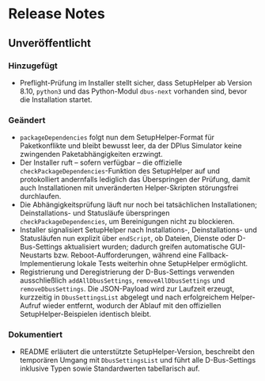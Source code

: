 # Release Notes

## Unveröffentlicht

### Hinzugefügt
- Preflight-Prüfung im Installer stellt sicher, dass SetupHelper ab Version 8.10, `python3` und das
  Python-Modul `dbus-next` vorhanden sind, bevor die Installation startet.

### Geändert
- `packageDependencies` folgt nun dem SetupHelper-Format für Paketkonflikte und bleibt bewusst leer,
  da der DPlus Simulator keine zwingenden Paketabhängigkeiten erzwingt.
- Der Installer ruft – sofern verfügbar – die offizielle `checkPackageDependencies`-Funktion des
  SetupHelper auf und protokolliert andernfalls lediglich das Überspringen der Prüfung, damit auch
  Installationen mit unveränderten Helper-Skripten störungsfrei durchlaufen.
- Die Abhängigkeitsprüfung läuft nur noch bei tatsächlichen Installationen; Deinstallations- und
  Statusläufe überspringen `checkPackageDependencies`, um Bereinigungen nicht zu blockieren.
- Installer signalisiert SetupHelper nach Installations-, Deinstallations- und Statusläufen nun explizit über `endScript`, ob Dateien, Dienste oder D-Bus-Settings aktualisiert wurden; dadurch greifen automatische GUI-Neustarts bzw. Reboot-Aufforderungen, während eine Fallback-Implementierung lokale Tests weiterhin ohne SetupHelper ermöglicht.
- Registrierung und Deregistrierung der D-Bus-Settings verwenden ausschließlich `addAllDbusSettings`, `removeAllDbusSettings` und `removeDbusSettings`. Die JSON-Payload wird zur Laufzeit erzeugt, kurzzeitig in `DbusSettingsList` abgelegt und nach erfolgreichem Helper-Aufruf wieder entfernt, wodurch der Ablauf mit den offiziellen SetupHelper-Beispielen identisch bleibt.

### Dokumentiert
- README erläutert die unterstützte SetupHelper-Version, beschreibt den temporären Umgang mit `DbusSettingsList` und führt alle D-Bus-Settings inklusive Typen sowie Standardwerten tabellarisch auf.
